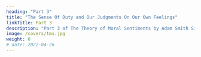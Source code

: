 ```yaml
---
heading: "Part 3"
title: "The Sense Of Duty and Our Judgments On Our Own Feelings"
linkTitle: Part 3
description: "Part 3 of The Theory of Moral Sentiments by Adam Smith Simplified"
image: /covers/tms.jpg
weight: 6
# date: 2022-04-26
---
```

